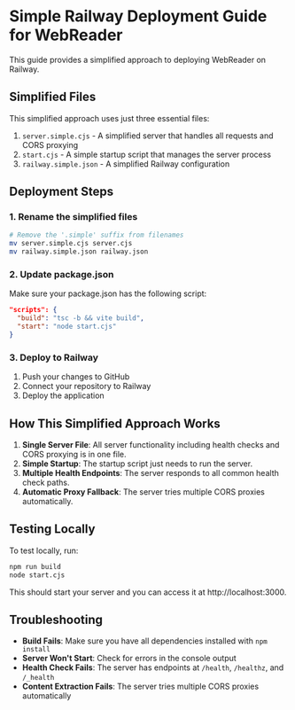 # Simple Railway Deployment Guide for WebReader

This guide provides a simplified approach to deploying WebReader on Railway.

## Simplified Files

This simplified approach uses just three essential files:

1. `server.simple.cjs` - A simplified server that handles all requests and CORS proxying
2. `start.cjs` - A simple startup script that manages the server process
3. `railway.simple.json` - A simplified Railway configuration

## Deployment Steps

### 1. Rename the simplified files

```bash
# Remove the '.simple' suffix from filenames
mv server.simple.cjs server.cjs
mv railway.simple.json railway.json
```

### 2. Update package.json

Make sure your package.json has the following script:

```json
"scripts": {
  "build": "tsc -b && vite build",
  "start": "node start.cjs"
}
```

### 3. Deploy to Railway

1. Push your changes to GitHub
2. Connect your repository to Railway
3. Deploy the application

## How This Simplified Approach Works

1. **Single Server File**: All server functionality including health checks and CORS proxying is in one file.
2. **Simple Startup**: The startup script just needs to run the server.
3. **Multiple Health Endpoints**: The server responds to all common health check paths.
4. **Automatic Proxy Fallback**: The server tries multiple CORS proxies automatically.

## Testing Locally

To test locally, run:

```bash
npm run build
node start.cjs
```

This should start your server and you can access it at http://localhost:3000.

## Troubleshooting

- **Build Fails**: Make sure you have all dependencies installed with `npm install`
- **Server Won't Start**: Check for errors in the console output
- **Health Check Fails**: The server has endpoints at `/health`, `/healthz`, and `/_health`
- **Content Extraction Fails**: The server tries multiple CORS proxies automatically
